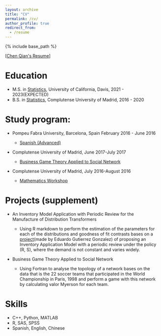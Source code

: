 ```yaml
---
layout: archive
title: "CV"
permalink: /cv/
author_profile: true
redirect_from:
  - /resume
---
```


{% include base_path %}

\[[Chen Qian's Resume](https:/ChenQian/files/CV.pdf)\]

Education
======
* M.S. in [Statistics](https://statistics.ucdavis.edu/), University of California, Davis, 2021 - 2023(EXPECTED)
* B.S. in [Statistics](https://estudiosestadisticos.ucm.es/), Complutense University of Madrid, 2016 - 2020


Study program:
======
* Pompeu Fabra University, Barcelona, Spain February 2016 - June 2016
  * [Spanish (Advanced)](https://www.upf.edu/web/idiomesupf/spanishprogram) 

* Complutense University of Madrid, June 2017-July 2017
  * [Business Game Theory Applied to Social Network](https://www.ucm.es/escuelacomplutense/b16) 

* Complutense University of Madrid, July 2016-August 2016
  * [Mathematics Workshop](https://estudiosestadisticos.ucm.es/taller-matematico-para-alumnos-de-nuevo-ingreso-en-el-grado-de-estadistica-aplicada) 

Projects (supplement)
======
* An Inventory Model Application with Periodic Review for the Manufacture of Distribution Transformers
  * Using R markdown to perform the estimation of the parameters for each of the distributions and
goodness of fit contrasts bases on a [project](https://www.researchgate.net/publication/317445939_An_Inventory_Model_Application_with_Periodic_Review_for_the_Manufacture_of_Distribution_Transformers)(made by Eduardo Gutierrez Gonzalez) of proposing an
Inventory Application Model with a periodic review under the policy (R, S), where the demand is not
constant and varies widely.


* Business Game Theory Applied to Social Network
  * Using Fortran to analyse the topology of a network bases on the data that is the 22 soccer teams
that participated in the World Championship in Paris, 1998 and perform a game with this network by
calculating valor Myerson for each team.




Skills
======
* C++, Python, MATLAB
* R, SAS, SPSS
* Spanish, English, Chinese
